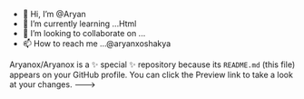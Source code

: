 - 👋 Hi, I’m @Aryan
- 🌱 I’m currently learning ...Html
- 💞️ I’m looking to collaborate on ...
- 📫 How to reach me ...@aryanxoshakya

Aryanox/Aryanox is a ✨ special ✨ repository because its `README.md` (this file) appears on your GitHub profile.
You can click the Preview link to take a look at your changes.
--->
